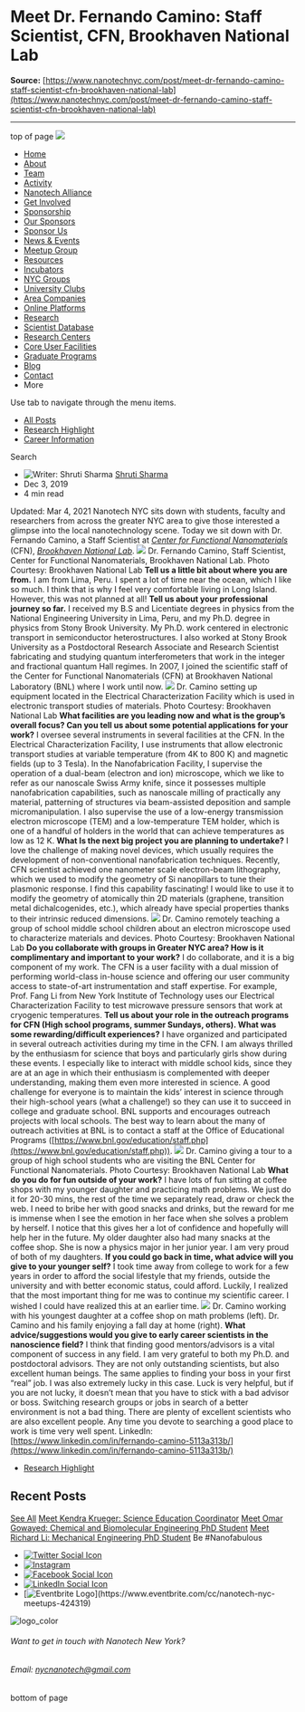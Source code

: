 # Meet Dr. Fernando Camino: Staff Scientist, CFN, Brookhaven National Lab

**Source:** [https://www.nanotechnyc.com/post/meet-dr-fernando-camino-staff-scientist-cfn-brookhaven-national-lab](https://www.nanotechnyc.com/post/meet-dr-fernando-camino-staff-scientist-cfn-brookhaven-national-lab)

---

top of page
[![](https://static.wixstatic.com/media/08758d_7d20c73eab55413cb85b9725de9dddc7~/v1/fill/w_160,h_44,al_c,q_85,usm_0.66_1.00_0.01,enc_avif,quality_auto/)](https://www.nanotechnyc.com)
* [Home](https://www.nanotechnyc.com)
* [About](https://www.nanotechnyc.com/about)
* [Team](https://www.nanotechnyc.com/team)
* [Activity](https://www.nanotechnyc.com/activity)
* [Nanotech Alliance](https://www.nanotechnyc.com/nanotech-alliance)
* [Get Involved](https://www.nanotechnyc.com/get-involved)
* [Sponsorship](https://www.nanotechnyc.com/copy-of-sponsorship)
* [Our Sponsors](https://www.nanotechnyc.com/copy-of-our-sponsors)
* [Sponsor Us](https://www.nanotechnyc.com/sponsor)
* [News & Events](https://www.nanotechnyc.com/newsevents)
* [Meetup Group](https://www.nanotechnyc.com/meetup-group)
* [Resources](https://www.nanotechnyc.com/resources)
* [Incubators](https://www.nanotechnyc.com/incubators)
* [NYC Groups](https://www.nanotechnyc.com/nyc-groups)
* [University Clubs](https://www.nanotechnyc.com/university-clubs)
* [Area Companies](https://www.nanotechnyc.com/nyc-area-companies)
* [Online Platforms](https://www.nanotechnyc.com/online-platforms)
* [Research](https://www.nanotechnyc.com/nyc-research)
* [Scientist Database](https://www.nanotechnyc.com/scientistdatabase)
* [Research Centers](https://www.nanotechnyc.com/research-centers)
* [Core User Facilities](https://www.nanotechnyc.com/coreuserfacilities)
* [Graduate Programs](https://www.nanotechnyc.com/graduateprograms)
* [Blog](https://www.nanotechnyc.com/blog)
* [Contact](https://www.nanotechnyc.com/contact)
* More

Use tab to navigate through the menu items.
* [All Posts](https://www.nanotechnyc.com/blog)
* [Research Highlight](https://www.nanotechnyc.com/blog/categories/research-highlight)
* [Career Information](https://www.nanotechnyc.com/blog/categories/career-information)

Search

* ![Writer: Shruti Sharma](https://static.wixstatic.com/media/08758d_7a4e539af1e6472aa0c4f12114774c94%/v1/fill/w_32,h_32,al_c,q_80,enc_avif,quality_auto/08758d_7a4e539af1e6472aa0c4f12114774c94%)
[Shruti Sharma](https://www.nanotechnyc.com/profile/shrutisharmasbu/profile)
* Dec 3, 2019
* 4 min read

Updated: Mar 4, 2021
Nanotech NYC sits down with students, faculty and researchers from across the greater NYC area to give those interested a glimpse into the local nanotechnology scene. Today we sit down with Dr. Fernando Camino, a Staff Scientist at [_Center for Functional Nanomaterials_](https://www.bnl.gov/cfn/) (CFN), [_Brookhaven National Lab_](https://www.bnl.gov/world/).
![](https://static.wixstatic.com/media/08758d_7c78c8062f17430f9e3483d86ee1b4d2~/v1/fill/w_740,h_416,al_c,q_80,usm_0.66_1.00_0.01,enc_avif,quality_auto/08758d_7c78c8062f17430f9e3483d86ee1b4d2~)
Dr. Fernando Camino, Staff Scientist, Center for Functional Nanomaterials, Brookhaven National Lab. Photo Courtesy: Brookhaven National Lab
**Tell us a little bit about where you are from.**
I am from Lima, Peru. I spent a lot of time near the ocean, which I like so much. I think that is why I feel very comfortable living in Long Island. However, this was not planned at all!
**Tell us about your professional journey so far.**
I received my B.S and Licentiate degrees in physics from the National Engineering University in Lima, Peru, and my Ph.D. degree in physics from Stony Brook University. My Ph.D. work centered in electronic transport in semiconductor heterostructures. I also worked at Stony Brook University as a Postdoctoral Research Associate and Research Scientist fabricating and studying quantum interferometers that work in the integer and fractional quantum Hall regimes. In 2007, I joined the scientific staff of the Center for Functional Nanomaterials (CFN) at Brookhaven National Laboratory (BNL) where I work until now. 
![](https://static.wixstatic.com/media/08758d_1c0a91262f2846b9a086fafd811a1c43~/v1/fill/w_147,h_83,al_c,q_80,usm_0.66_1.00_0.01,blur_2,enc_avif,quality_auto/08758d_1c0a91262f2846b9a086fafd811a1c43~)
Dr. Camino setting up equipment located in the Electrical Characterization Facility which is used in electronic transport studies of materials. Photo Courtesy: Brookhaven National Lab
**What facilities are you leading now and what is the group’s overall focus? Can you tell us about some potential applications for your work?**
I oversee several instruments in several facilities at the CFN. In the Electrical Characterization Facility, I use instruments that allow electronic transport studies at variable temperature (from 4K to 800 K) and magnetic fields (up to 3 Tesla). In the Nanofabrication Facility, I supervise the operation of a dual-beam (electron and ion) microscope, which we like to refer as our nanoscale Swiss Army knife, since it possesses multiple nanofabrication capabilities, such as nanoscale milling of practically any material, patterning of structures via beam-assisted deposition and sample micromanipulation. I also supervise the use of a low-energy transmission electron microscope (TEM) and a low-temperature TEM holder, which is one of a handful of holders in the world that can achieve temperatures as low as 12 K. 
**What Is the next big project you are planning to undertake?**
I love the challenge of making novel devices, which usually requires the development of non-conventional nanofabrication techniques. Recently, CFN scientist achieved one nanometer scale electron-beam lithography, which we used to modify the geometry of Si nanopillars to tune their plasmonic response. I find this capability fascinating! I would like to use it to modify the geometry of atomically thin 2D materials (graphene, transition metal dichalcogenides, etc.), which already have special properties thanks to their intrinsic reduced dimensions. 
![](https://static.wixstatic.com/media/08758d_ef767f48ba8a4018a73cb5dc3a8a7f75~/v1/fill/w_147,h_83,al_c,q_80,usm_0.66_1.00_0.01,blur_2,enc_avif,quality_auto/08758d_ef767f48ba8a4018a73cb5dc3a8a7f75~)
Dr. Camino remotely teaching a group of school middle school children about an electron microscope used to characterize materials and devices. Photo Courtesy: Brookhaven National Lab
**Do you collaborate with groups in Greater NYC area? How is it complimentary and important to your work?**
I do collaborate, and it is a big component of my work. The CFN is a user facility with a dual mission of performing world-class in-house science and offering our user community access to state-of-art instrumentation and staff expertise. For example, Prof. Fang Li from New York Institute of Technology uses our Electrical Characterization Facility to test microwave pressure sensors that work at cryogenic temperatures.
**Tell us about your role in the outreach programs for CFN (High school programs, summer Sundays, others). What was some rewarding/difficult experiences?**
I have organized and participated in several outreach activities during my time in the CFN. I am always thrilled by the enthusiasm for science that boys and particularly girls show during these events. I especially like to interact with middle school kids, since they are at an age in which their enthusiasm is complemented with deeper understanding, making them even more interested in science. A good challenge for everyone is to maintain the kids’ interest in science through their high-school years (what a challenge!) so they can use it to succeed in college and graduate school. BNL supports and encourages outreach projects with local schools. The best way to learn about the many of outreach activities at BNL is to contact a staff at the Office of Educational Programs ([https://www.bnl.gov/education/staff.php](https://www.bnl.gov/education/staff.php)).
![](https://static.wixstatic.com/media/08758d_977ccee5bac74b228e2a6f1de501709c~/v1/fill/w_147,h_83,al_c,q_80,usm_0.66_1.00_0.01,blur_2,enc_avif,quality_auto/08758d_977ccee5bac74b228e2a6f1de501709c~)
Dr. Camino giving a tour to a group of high school students who are visiting the BNL Center for Functional Nanomaterials. Photo Courtesy: Brookhaven National Lab
**What do you do for fun outside of your work?**
I have lots of fun sitting at coffee shops with my younger daughter and practicing math problems. We just do it for 20-30 mins, the rest of the time we separately read, draw or check the web. I need to bribe her with good snacks and drinks, but the reward for me is immense when I see the emotion in her face when she solves a problem by herself. I notice that this gives her a lot of confidence and hopefully will help her in the future. My older daughter also had many snacks at the coffee shop. She is now a physics major in her junior year. I am very proud of both of my daughters.
**If you could go back in time, what advice will you give to your younger self?**
I took time away from college to work for a few years in order to afford the social lifestyle that my friends, outside the university and with better economic status, could afford. Luckily, I realized that the most important thing for me was to continue my scientific career. I wished I could have realized this at an earlier time.
![](https://static.wixstatic.com/media/08758d_4b6da697a77a426faa3ac73144bb8cce~/v1/fill/w_147,h_83,al_c,q_80,usm_0.66_1.00_0.01,blur_2,enc_avif,quality_auto/08758d_4b6da697a77a426faa3ac73144bb8cce~)
Dr. Camino working with his youngest daughter at a coffee shop on math problems (left). Dr. Camino and his family enjoying a fall day at home (right).
**What advice/suggestions would you give to early career scientists in the nanoscience field?**
I think that finding good mentors/advisors is a vital component of success in any field. I am very grateful to both my Ph.D. and postdoctoral advisors. They are not only outstanding scientists, but also excellent human beings. The same applies to finding your boss in your first “real” job. I was also extremely lucky in this case. Luck is very helpful, but if you are not lucky, it doesn’t mean that you have to stick with a bad advisor or boss. Switching research groups or jobs in search of a better environment is not a bad thing. There are plenty of excellent scientists who are also excellent people. Any time you devote to searching a good place to work is time very well spent.
LinkedIn: [https://www.linkedin.com/in/fernando-camino-5113a313b/](https://www.linkedin.com/in/fernando-camino-5113a313b/)
* [Research Highlight](https://www.nanotechnyc.com/blog/categories/research-highlight)

## Recent Posts
[See All](https://www.nanotechnyc.com/blog)
[](https://www.nanotechnyc.com/post/meet-kendra-krueger-science-education-coordinator)
[Meet Kendra Krueger: Science Education Coordinator](https://www.nanotechnyc.com/post/meet-kendra-krueger-science-education-coordinator)
[](https://www.nanotechnyc.com/post/meet-omar-gowayed-chemical-and-biomolecular-engineering-phd-student)
[Meet Omar Gowayed: Chemical and Biomolecular Engineering PhD Student](https://www.nanotechnyc.com/post/meet-omar-gowayed-chemical-and-biomolecular-engineering-phd-student)
[](https://www.nanotechnyc.com/post/meet-richard-li-mechanical-engineering-phd-student)
[Meet Richard Li: Mechanical Engineering PhD Student](https://www.nanotechnyc.com/post/meet-richard-li-mechanical-engineering-phd-student)
Be #Nanofabulous 
* [![Twitter Social Icon](https://static.wixstatic.com/media//v1/fill/w_54,h_54,al_c,q_85,usm_0.66_1.00_0.01,enc_avif,quality_auto/)](https://twitter.com/NanotechNyc)
* [![Instagram](https://static.wixstatic.com/media//v1/fill/w_54,h_54,al_c,q_85,usm_0.66_1.00_0.01,enc_avif,quality_auto/)](https://www.instagram.com/nanotechnyc/)
* [![Facebook Social Icon](https://static.wixstatic.com/media//v1/fill/w_54,h_54,al_c,q_85,usm_0.66_1.00_0.01,enc_avif,quality_auto/)](https://www.facebook.com/nanotechnyc)
* [![LinkedIn Social Icon](https://static.wixstatic.com/media//v1/fill/w_54,h_54,al_c,q_85,usm_0.66_1.00_0.01,enc_avif,quality_auto/)](https://www.linkedin.com/groups/8780846/)
* [![Eventbrite Logo](https://static.wixstatic.com/media/08758d_75b6daeef3bc494cb920f81e048cb219~/v1/fill/w_54,h_54,al_c,q_85,usm_0.66_1.00_0.01,enc_avif,quality_auto/08758d_75b6daeef3bc494cb920f81e048cb219~)](https://www.eventbrite.com/cc/nanotech-nyc-meetups-424319)

![logo_color ](https://static.wixstatic.com/media/08758d_c84849ec3f6a4cf69d3dee3ba6a67d0d~/v1/fill/w_101,h_51,al_c,q_85,usm_0.66_1.00_0.01,enc_avif,quality_auto/logo_color%)
###### Want to get in touch with Nanotech New York?
###### Email: nycnanotech@gmail.com
bottom of page